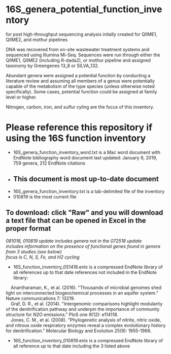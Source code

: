 # 16S_genera_potential_function_inventory
 for post high-throughput sequencing analysis
 intially created for QIIME1, QIIME2, and mothur pipelines

DNA was recovered from on-site wastewater treatment systems and sequenced using Illumina Mi-Seq. Sequences were run through either the QIIME1, QIIME2 (including R-dada2), or mothur pipeline and assigned taxonomy by Greengenes 13_8 or SILVA_132. 

Abundant genera were assigned a potential function by conducting a literature review and assuming all members of a genus were potentially capable of the metabolism of the type species (unless otherwise noted specifically). Some cases, potential function could be assigned at family level or higher. 

Nitrogen, carbon, iron, and sulfur cyling are the focus of this inventory. 

# Please reference this repository if using the 16S function inventory 

* 16S_genera_function_inventory_word.txt is a Mac word document with EndNote bibliography
word document last updated: January 8, 2019, 759 genera, 212 EndNote citations
* ## This document is most up-to-date document
* 16S_genera_function_inventory.txt is a tab-delimited file of the inventory  
* 010819 is the most current file
## To download: click "Raw" and you will download a text file that can be opened in Excel in the proper format

  
             
 *081018, 010819 update includes genera not in the 072518 update*  
 *includes information on the presence of functional genes found in genera from 3 studies (see below)*  
 *focus is C, N, S, Fe, and H2 cycling*  

* 16S_function_inventory_051418.enlx is a compressed EndNote library of all references up to that date
 references not included in the EndNote library:  
   
&nbsp;&nbsp;&nbsp;   Anantharaman, K., et al. (2016). "Thousands of microbial genomes shed light on interconnected biogeochemical processes in an aquifer    system." Nature communications 7: 13219.  
&nbsp;&nbsp;&nbsp;   Graf, D. R., et al. (2014). "Intergenomic comparisons highlight modularity of the denitrification pathway and underpin the importance of community structure for N2O emissions." PloS one 9(12): e114118.  
&nbsp;&nbsp;&nbsp;   Jones, C. M., et al. (2008). "Phylogenetic analysis of nitrite, nitric oxide, and nitrous oxide respiratory enzymes reveal a complex evolutionary history for denitrification." Molecular Biology and Evolution 25(9): 1955-1966.  

* 16S_function_inventory_010819.enlx is a compressed EndNote library of all reference up to that date including the 3 listed above
